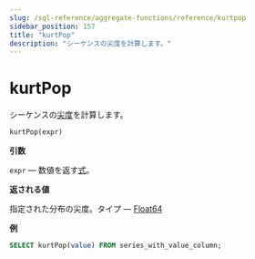 ```yaml
---
slug: /sql-reference/aggregate-functions/reference/kurtpop
sidebar_position: 157
title: "kurtPop"
description: "シーケンスの尖度を計算します。"
---
```



# kurtPop

シーケンスの[尖度](https://en.wikipedia.org/wiki/Kurtosis)を計算します。

``` sql
kurtPop(expr)
```

**引数**

`expr` — 数値を返す[式](/sql-reference/syntax#expressions)。

**返される値**

指定された分布の尖度。タイプ — [Float64](../../../sql-reference/data-types/float.md)

**例**

``` sql
SELECT kurtPop(value) FROM series_with_value_column;
```

